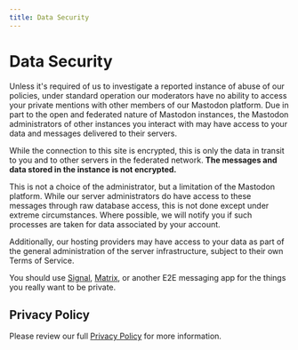 ```yaml
---
title: Data Security
---
```


# Data Security

Unless it's required of us to investigate a reported instance of abuse of our policies, under standard operation our moderators have no ability to access your private mentions with other members of our Mastodon platform. Due in part to the open and federated nature of Mastodon instances, the Mastodon administrators of other instances you interact with may have access to your data and messages delivered to their servers.

While the connection to this site is encrypted, this is only the data in transit to you and to other servers in the federated network.
**The messages and data stored in the instance is not encrypted.**

This is not a choice of the administrator, but a limitation of the Mastodon platform.
While our server administrators do have access to these messages through raw database access, this is not done except under extreme circumstances.
Where possible, we will notify you if such processes are taken for data associated by your account.

Additionally, our hosting providers may have access to your data as part of the general administration of the server infrastructure, subject to their own Terms of Service.

You should use [Signal](https://www.signal.org/), [Matrix](https://joinmatrix.org/), or another E2E messaging app for the things you really want to be private.

## Privacy Policy

Please review our full [Privacy Policy](/about/tos) for more information.
